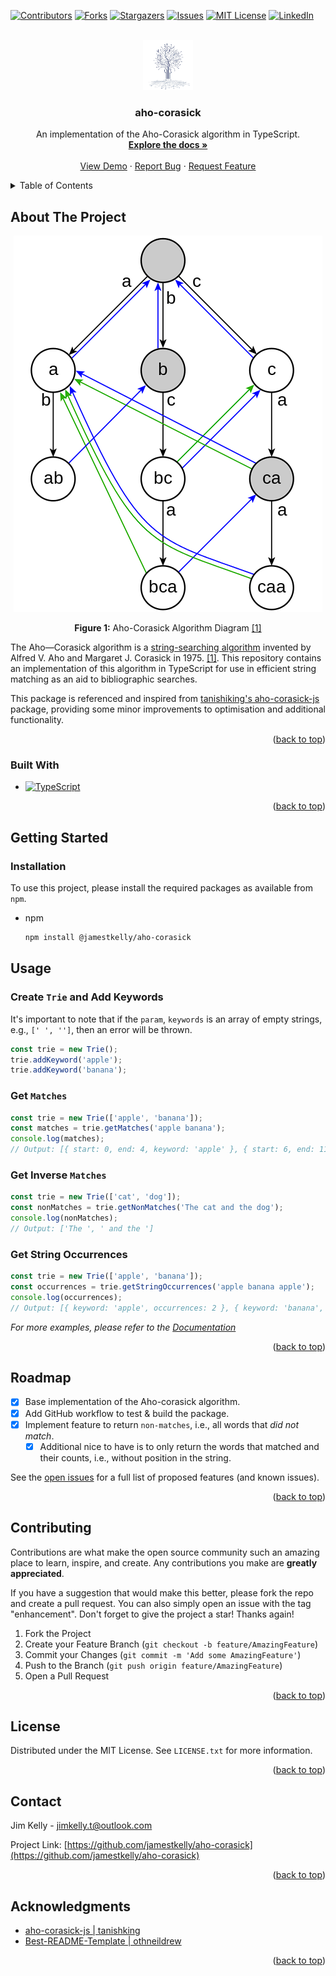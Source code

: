 <a name="readme-top"></a>

[![Contributors][contributors-shield]][contributors-url]
[![Forks][forks-shield]][forks-url]
[![Stargazers][stars-shield]][stars-url]
[![Issues][issues-shield]][issues-url]
[![MIT License][license-shield]][license-url]
[![LinkedIn][linkedin-shield]][linkedin-url]

<br />
<div align="center">
  <a href="https://github.com/jamestkelly/aho-corasick">
    <img src="doc/img/logo.png" alt="Logo" width="80" height="80">
  </a>

<h3 align="center">aho-corasick</h3>

  <p align="center">
    An implementation of the Aho-Corasick algorithm in TypeScript.
    <br />
    <a href="https://github.com/jamestkelly/aho-corasick"><strong>Explore the docs »</strong></a>
    <br />
    <br />
    <a href="https://github.com/jamestkelly/aho-corasick">View Demo</a>
    ·
    <a href="https://github.com/jamestkelly/aho-corasick/issues">Report Bug</a>
    ·
    <a href="https://github.com/jamestkelly/aho-corasick/issues">Request Feature</a>
  </p>
</div>

<!-- TABLE OF CONTENTS -->
<details>
  <summary>Table of Contents</summary>
  <ol>
    <li>
      <a href="#about-the-project">About The Project</a>
      <ul>
        <li><a href="#built-with">Built With</a></li>
      </ul>
    </li>
    <li>
      <a href="#getting-started">Getting Started</a>
      <ul>
        <li><a href="#installation">Installation</a></li>
      </ul>
    </li>
    <li>
      <a href="#usage">Usage</a>
      <ul>
        <li>
          <a href="#create-trie-and-add-keywords">
            Create <code>Trie</code> and Add Keywords
          </a>
        </li>
        <li>
          <a href="#get-matches">
            Get <code>Matches</code>
          </a>
        </li>
        <li>
          <a href="#get-inverse-matches">
            Get Inverse <code>Matches</code>
          </a>
        </li>
        <li><a href="#get-string-occurrences">Get String Occurrences</a></li>
      </ul>
    </li>
    <li><a href="#roadmap">Roadmap</a></li>
    <li><a href="#contributing">Contributing</a></li>
    <li><a href="#license">License</a></li>
    <li><a href="#contact">Contact</a></li>
    <li><a href="#acknowledgments">Acknowledgments</a></li>
  </ol>
</details>

<!-- ABOUT THE PROJECT -->

## About The Project

<div align="center">
  <a href="https://en.wikipedia.org/wiki/Aho%E2%80%93Corasick_algorithm">
      <img src="doc/img/aho-corasick-diagram-wikipedia.png" alt="Logo" width="494" height="602">
  </a>
  <p>
      <b>Figure 1:</b> Aho-Corasick Algorithm Diagram 
      <a href="https://en.wikipedia.org/wiki/Aho%E2%80%93Corasick_algorithm">
          [1]
      </a>
  </p>
</div>

The Aho—Corasick algorithm is a [string-searching algorithm](https://en.wikipedia.org/wiki/String-searching_algorithm) invented by Alfred V. Aho and Margaret J. Corasick in 1975. [\[1\]](https://en.wikipedia.org/wiki/Aho%E2%80%93Corasick_algorithm). This repository contains an implementation of this algorithm in TypeScript for use in efficient string matching as an aid to bibliographic searches.

This package is referenced and inspired from [tanishiking's aho-corasick-js](https://github.com/tanishiking/aho-corasick-js) package, providing some minor improvements to optimisation and additional functionality.

<p align="right">(<a href="#readme-top">back to top</a>)</p>

### Built With

- [![TypeScript][TypeScript.ts]][TypeScript-url]

<p align="right">(<a href="#readme-top">back to top</a>)</p>

<!-- GETTING STARTED -->

## Getting Started

### Installation

To use this project, please install the required packages as available from `npm`.

- npm
  ```sh
  npm install @jamestkelly/aho-corasick
  ```

<!-- USAGE EXAMPLES -->

## Usage

### Create `Trie` and Add Keywords

It's important to note that if the `param`, `keywords` is an array of empty strings, e.g., `[' ', '']`, then an error will be thrown.

```typescript
const trie = new Trie();
trie.addKeyword('apple');
trie.addKeyword('banana');
```

### Get `Matches`

```typescript
const trie = new Trie(['apple', 'banana']);
const matches = trie.getMatches('apple banana');
console.log(matches);
// Output: [{ start: 0, end: 4, keyword: 'apple' }, { start: 6, end: 11, keyword: 'banana' }]
```

### Get Inverse `Matches`

```typescript
const trie = new Trie(['cat', 'dog']);
const nonMatches = trie.getNonMatches('The cat and the dog');
console.log(nonMatches);
// Output: ['The ', ' and the ']
```

### Get String Occurrences

```typescript
const trie = new Trie(['apple', 'banana']);
const occurrences = trie.getStringOccurrences('apple banana apple');
console.log(occurrences);
// Output: [{ keyword: 'apple', occurrences: 2 }, { keyword: 'banana', occurrences: 1 }]
```

_For more examples, please refer to the [Documentation](https://github.com/jamestkelly/aho-corasick/blob/main/doc/examples.ts)_

<p align="right">(<a href="#readme-top">back to top</a>)</p>

<!-- ROADMAP -->

## Roadmap

- [x] Base implementation of the Aho-corasick algorithm.
- [x] Add GitHub workflow to test & build the package.
- [x] Implement feature to return `non-matches`, i.e., all words that _did not match_.
  - [x] Additional nice to have is to only return the words that matched and their counts, i.e., without position in the string.

See the [open issues](https://github.com/jamestkelly/aho-corasick/issues) for a full list of proposed features (and known issues).

<p align="right">(<a href="#readme-top">back to top</a>)</p>

<!-- CONTRIBUTING -->

## Contributing

Contributions are what make the open source community such an amazing place to learn, inspire, and create. Any contributions you make are **greatly appreciated**.

If you have a suggestion that would make this better, please fork the repo and create a pull request. You can also simply open an issue with the tag "enhancement".
Don't forget to give the project a star! Thanks again!

1. Fork the Project
2. Create your Feature Branch (`git checkout -b feature/AmazingFeature`)
3. Commit your Changes (`git commit -m 'Add some AmazingFeature'`)
4. Push to the Branch (`git push origin feature/AmazingFeature`)
5. Open a Pull Request

<p align="right">(<a href="#readme-top">back to top</a>)</p>

<!-- LICENSE -->

## License

Distributed under the MIT License. See `LICENSE.txt` for more information.

<p align="right">(<a href="#readme-top">back to top</a>)</p>

<!-- CONTACT -->

## Contact

Jim Kelly - [jimkelly.t@outlook.com](mailto:jimkelly.t@outlook.com)

Project Link: [https://github.com/jamestkelly/aho-corasick](https://github.com/jamestkelly/aho-corasick)

<p align="right">(<a href="#readme-top">back to top</a>)</p>

<!-- ACKNOWLEDGMENTS -->

## Acknowledgments

- [aho-corasick-js | tanishking](https://github.com/tanishiking/aho-corasick-js)
- [Best-README-Template | othneildrew](https://github.com/othneildrew/Best-README-Template/tree/master)

<p align="right">(<a href="#readme-top">back to top</a>)</p>

<!-- MARKDOWN LINKS & IMAGES -->
<!-- https://www.markdownguide.org/basic-syntax/#reference-style-links -->

[contributors-shield]: https://img.shields.io/github/contributors/jamestkelly/aho-corasick.svg?style=for-the-badge
[contributors-url]: https://github.com/jamestkelly/aho-corasick/graphs/contributors
[forks-shield]: https://img.shields.io/github/forks/jamestkelly/aho-corasick.svg?style=for-the-badge
[forks-url]: https://github.com/jamestkelly/aho-corasick/network/members
[stars-shield]: https://img.shields.io/github/stars/jamestkelly/aho-corasick.svg?style=for-the-badge
[stars-url]: https://github.com/jamestkelly/aho-corasick/stargazers
[issues-shield]: https://img.shields.io/github/issues/jamestkelly/aho-corasick.svg?style=for-the-badge
[issues-url]: https://github.com/jamestkelly/aho-corasick/issues
[license-shield]: https://img.shields.io/github/license/jamestkelly/aho-corasick.svg?style=for-the-badge
[license-url]: https://github.com/jamestkelly/aho-corasick/blob/master/LICENSE.txt
[linkedin-shield]: https://img.shields.io/badge/-LinkedIn-black.svg?style=for-the-badge&logo=linkedin&colorB=555
[linkedin-url]: https://linkedin.com/in/jimkellyt
[product-screenshot]: doc/img/aho-corasick-diagram-wikipedia.png
[TypeScript.ts]: https://img.shields.io/badge/typescript-%23007ACC.svg?style=for-the-badge&logo=typescript&logoColor=white
[TypeScript-url]: https://www.typescriptlang.org/
